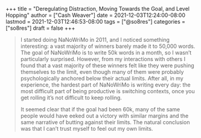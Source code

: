 +++
title = "Deregulating Distraction, Moving Towards the Goal, and Level Hopping"
author = ["Cash Weaver"]
date = 2021-12-03T12:24:00-08:00
lastmod = 2021-12-03T12:46:53-08:00
tags = ["@so8res"]
categories = ["so8res"]
draft = false
+++

> I started doing NaNoWriMo in 2011, and I noticed something interesting: a vast majority of winners barely made it to 50,000 words. The goal of NaNoWriMo is to write 50k words in a month, so I wasn’t particularly surprised. However, from my interactions with others I found that a vast majority of these winners felt like they were pushing themselves to the limit, even though many of them were probably psychologically anchored below their actual limits. After all, in my experience, the hardest part of NaNoWriMo is writing every day: the most difficult part of being productive is switching contexts, once you get rolling it’s not difficult to keep rolling.
>
> It seemed clear that if the goal had been 60k, many of the same people would have eeked out a victory with similar margins and the same narrative of butting against their limits. The natural conclusion was that I can’t trust myself to feel out my own limits.

